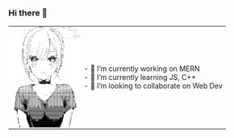 ### Hi there 👋

  <table>
  <tr style="padding: 0px;">
    <td style="padding: 0px;">
<img src="./indebx.png" style = "height: 200px; width: auto;">
    </td>
    <td>
- 🔭 I’m currently working on MERN<br>
- 🌱 I’m currently learning JS, C++<br>
- 👯 I’m looking to collaborate on Web Dev<br>
    </td>
  </tr>
</table>
